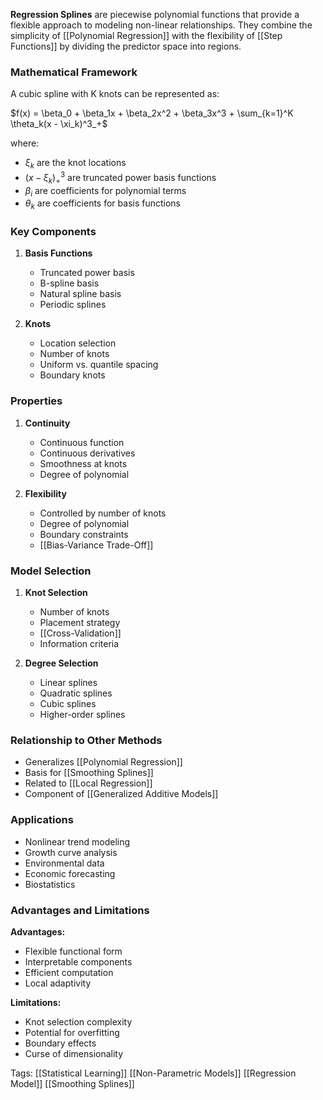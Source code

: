 **Regression Splines** are piecewise polynomial functions that provide a flexible approach to modeling non-linear relationships. They combine the simplicity of [[Polynomial Regression]] with the flexibility of [[Step Functions]] by dividing the predictor space into regions.

### Mathematical Framework
A cubic spline with K knots can be represented as:

$f(x) = \beta_0 + \beta_1x + \beta_2x^2 + \beta_3x^3 + \sum_{k=1}^K \theta_k(x - \xi_k)^3_+$

where:
- $\xi_k$ are the knot locations
- $(x - \xi_k)^3_+$ are truncated power basis functions
- $\beta_i$ are coefficients for polynomial terms
- $\theta_k$ are coefficients for basis functions

### Key Components
1. **Basis Functions**
   - Truncated power basis
   - B-spline basis
   - Natural spline basis
   - Periodic splines

2. **Knots**
   - Location selection
   - Number of knots
   - Uniform vs. quantile spacing
   - Boundary knots

### Properties
1. **Continuity**
   - Continuous function
   - Continuous derivatives
   - Smoothness at knots
   - Degree of polynomial

2. **Flexibility**
   - Controlled by number of knots
   - Degree of polynomial
   - Boundary constraints
   - [[Bias-Variance Trade-Off]]

### Model Selection
1. **Knot Selection**
   - Number of knots
   - Placement strategy
   - [[Cross-Validation]]
   - Information criteria

2. **Degree Selection**
   - Linear splines
   - Quadratic splines
   - Cubic splines
   - Higher-order splines

### Relationship to Other Methods
- Generalizes [[Polynomial Regression]]
- Basis for [[Smoothing Splines]]
- Related to [[Local Regression]]
- Component of [[Generalized Additive Models]]

### Applications
- Nonlinear trend modeling
- Growth curve analysis
- Environmental data
- Economic forecasting
- Biostatistics

### Advantages and Limitations
**Advantages:**
- Flexible functional form
- Interpretable components
- Efficient computation
- Local adaptivity

**Limitations:**
- Knot selection complexity
- Potential for overfitting
- Boundary effects
- Curse of dimensionality

Tags:
[[Statistical Learning]]
[[Non-Parametric Models]]
[[Regression Model]]
[[Smoothing Splines]]
